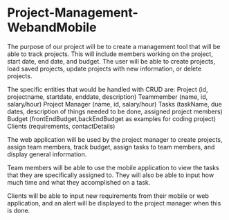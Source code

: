 # Project-Management-WebandMobile

The purpose of our project will be to create a management tool that will be able to track projects. This will include members working on the project, start date, end date, and budget. The user will be able to create projects, load saved projects, update projects with new information, or delete projects.

The specific entities that would be handled with CRUD are:
Project (id, projectname, startdate, enddate, description)
Teammember (name, id, salary/hour)
Project Manager (name, id, salary/hour)
Tasks (taskName, due dates, description of things needed to be done, assigned project members)
Budget (frontEndBudget,backEndBudget as examples for coding project)
Clients (requirements, contactDetails)


The web application will be used by the project manager to create projects, assign team members, track budget, assign tasks to team members, and display general information.

Team members will be able to use the mobile application to view the tasks that they are specifically assigned to. They will also be able to input how much time and what they accomplished on a task.

Clients will be able to input new requirements from their mobile or web application, and an alert will be displayed to the project manager when this is done.


